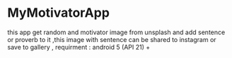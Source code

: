 # MyMotivatorApp
this app get random and motivator image from unsplash and add  sentence or proverb to it ,this image with sentence can be shared to instagram or save to gallery ,
requirment : android 5 (API 21) +
